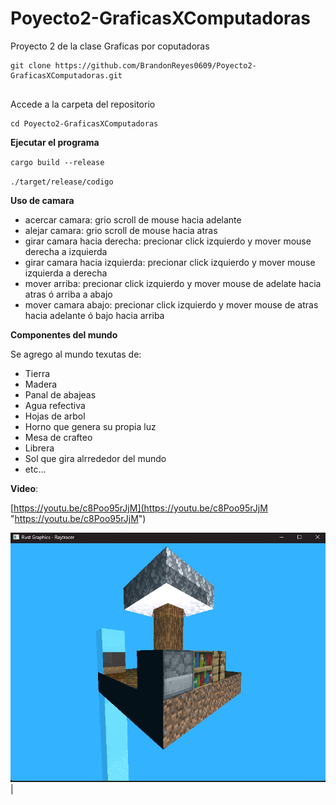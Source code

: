# Poyecto2-GraficasXComputadoras

Proyecto 2 de la clase Graficas por coputadoras

```
git clone https://github.com/BrandonReyes0609/Poyecto2-GraficasXComputadoras.git
 
```

Accede a la carpeta del repositorio

```
cd Poyecto2-GraficasXComputadoras

```

**Ejecutar el programa**

`cargo build --release`

`./target/release/codigo`

**Uso de camara**

* acercar camara: grio scroll de mouse hacia adelante
* alejar camara: grio scroll de mouse hacia atras
* girar camara hacia derecha: precionar click izquierdo y mover mouse derecha a izquierda
* girar camara hacia izquierda: precionar click izquierdo y mover mouse izquierda a derecha
* mover arriba: precionar click izquierdo y mover mouse de adelate hacia atras ó arriba a abajo
* mover camara abajo: precionar click izquierdo y mover mouse de atras hacia adelante ó bajo hacia arriba

**Componentes del mundo**

Se agrego al mundo texutas de:

* Tierra
* Madera
* Panal de abajeas
* Agua refectiva
* Hojas de arbol
* Horno que genera su propia luz
* Mesa de crafteo
* Librera
* Sol que gira alrrededor del mundo
* etc...

**Video**: 

[https://youtu.be/c8Poo95rJjM](https://youtu.be/c8Poo95rJjM "https://youtu.be/c8Poo95rJjM")

![1732166334884](image/README/1732166334884.png)|
